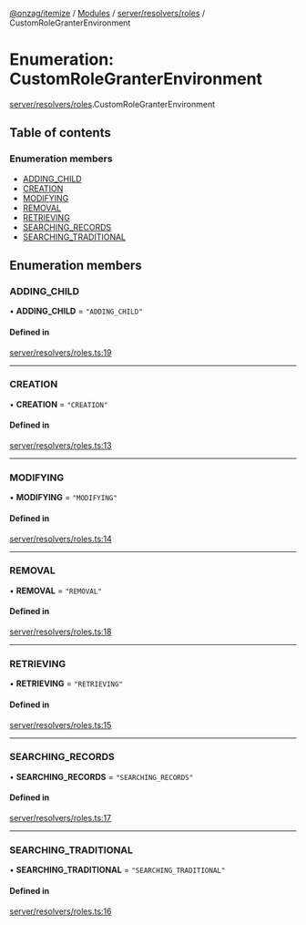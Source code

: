 [@onzag/itemize](../README.md) / [Modules](../modules.md) / [server/resolvers/roles](../modules/server_resolvers_roles.md) / CustomRoleGranterEnvironment

# Enumeration: CustomRoleGranterEnvironment

[server/resolvers/roles](../modules/server_resolvers_roles.md).CustomRoleGranterEnvironment

## Table of contents

### Enumeration members

- [ADDING\_CHILD](server_resolvers_roles.CustomRoleGranterEnvironment.md#adding_child)
- [CREATION](server_resolvers_roles.CustomRoleGranterEnvironment.md#creation)
- [MODIFYING](server_resolvers_roles.CustomRoleGranterEnvironment.md#modifying)
- [REMOVAL](server_resolvers_roles.CustomRoleGranterEnvironment.md#removal)
- [RETRIEVING](server_resolvers_roles.CustomRoleGranterEnvironment.md#retrieving)
- [SEARCHING\_RECORDS](server_resolvers_roles.CustomRoleGranterEnvironment.md#searching_records)
- [SEARCHING\_TRADITIONAL](server_resolvers_roles.CustomRoleGranterEnvironment.md#searching_traditional)

## Enumeration members

### ADDING\_CHILD

• **ADDING\_CHILD** = `"ADDING_CHILD"`

#### Defined in

[server/resolvers/roles.ts:19](https://github.com/onzag/itemize/blob/a24376ed/server/resolvers/roles.ts#L19)

___

### CREATION

• **CREATION** = `"CREATION"`

#### Defined in

[server/resolvers/roles.ts:13](https://github.com/onzag/itemize/blob/a24376ed/server/resolvers/roles.ts#L13)

___

### MODIFYING

• **MODIFYING** = `"MODIFYING"`

#### Defined in

[server/resolvers/roles.ts:14](https://github.com/onzag/itemize/blob/a24376ed/server/resolvers/roles.ts#L14)

___

### REMOVAL

• **REMOVAL** = `"REMOVAL"`

#### Defined in

[server/resolvers/roles.ts:18](https://github.com/onzag/itemize/blob/a24376ed/server/resolvers/roles.ts#L18)

___

### RETRIEVING

• **RETRIEVING** = `"RETRIEVING"`

#### Defined in

[server/resolvers/roles.ts:15](https://github.com/onzag/itemize/blob/a24376ed/server/resolvers/roles.ts#L15)

___

### SEARCHING\_RECORDS

• **SEARCHING\_RECORDS** = `"SEARCHING_RECORDS"`

#### Defined in

[server/resolvers/roles.ts:17](https://github.com/onzag/itemize/blob/a24376ed/server/resolvers/roles.ts#L17)

___

### SEARCHING\_TRADITIONAL

• **SEARCHING\_TRADITIONAL** = `"SEARCHING_TRADITIONAL"`

#### Defined in

[server/resolvers/roles.ts:16](https://github.com/onzag/itemize/blob/a24376ed/server/resolvers/roles.ts#L16)
